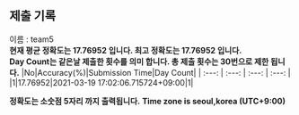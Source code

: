 


  
## 제출 기록  
이름 : team5  
**현재 평균 정확도는 17.76952 입니다. 최고 정확도는 17.76952 입니다.**  
**Day Count는 같은날 제출한 횟수를 의미 합니다. 총 제출 횟수는 30번으로 제한 됩니다.**
|No|Accuracy(%)|Submission Time|Day Count|
| :---: | :---: | :---: | :---: |
|1|17.76952|2021-03-19 17:02:06.715724+09:00|1|


**정확도는 소숫점 5자리 까지 출력됩니다.**
**Time zone is seoul,korea (UTC+9:00)**
